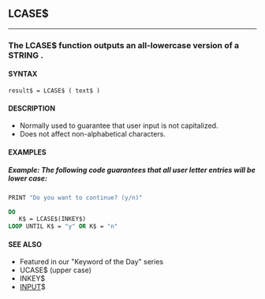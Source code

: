 ## LCASE$
---

### The LCASE$ function outputs an all-lowercase version of a STRING .

#### SYNTAX

`result$ = LCASE$ ( text$ )`

#### DESCRIPTION
* Normally used to guarantee that user input is not capitalized.
* Does not affect non-alphabetical characters.


#### EXAMPLES
##### Example: The following code guarantees that all user letter entries will be lower case:
```vb
PRINT "Do you want to continue? (y/n)"

DO
   K$ = LCASE$(INKEY$)
LOOP UNTIL K$ = "y" OR K$ = "n"
```
  


#### SEE ALSO
* Featured in our "Keyword of the Day" series
* UCASE$ (upper case)
* INKEY$
* [INPUT](./INPUT.md)$
